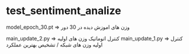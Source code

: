 # test_sentiment_analize

model_epoch_30.pt => وزن های اموزش دیده در 30 دور 

main_update_2.py => کنترل اتوماتیک وزن های اولیه 
main_update_1.py => کنترل اولیه وزن های شبکه / تشخیص بهترین عملکرد 
